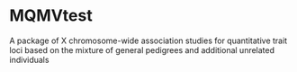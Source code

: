 # MQMVtest
A package of X chromosome-wide association studies for quantitative trait loci based on the mixture of general pedigrees and additional unrelated individuals
